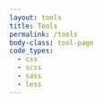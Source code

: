 ```yaml
---
layout: tools
title: Tools
permalink: /tools
body-class: tool-page
code_types: 
  - css
  - scss
  - sass 
  - less
---
```


